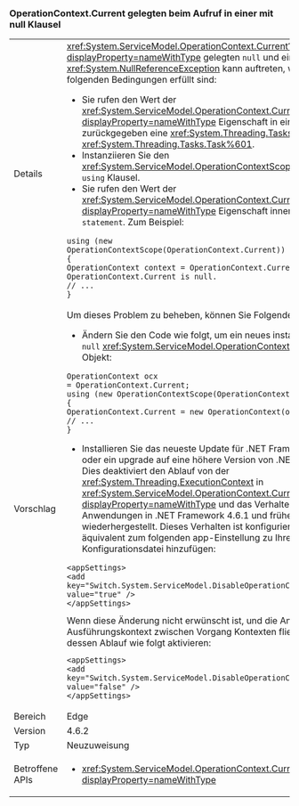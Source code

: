### <a name="operationcontextcurrent-may-return-null-when-called-in-a-using-clause"></a>OperationContext.Current gelegten beim Aufruf in einer mit null Klausel

|   |   |
|---|---|
|Details|<xref:System.ServiceModel.OperationContext.Current?displayProperty=nameWithType> gelegten <code>null</code> und einem <xref:System.NullReferenceException> kann auftreten, wenn alle der folgenden Bedingungen erfüllt sind:<ul><li>Sie rufen den Wert der <xref:System.ServiceModel.OperationContext.Current?displayProperty=nameWithType> Eigenschaft in einer Methode, die zurückgegeben eine <xref:System.Threading.Tasks.Task> oder <xref:System.Threading.Tasks.Task%601>.</li><li>Instanziieren Sie den <xref:System.ServiceModel.OperationContextScope> -Objekt in ein <code>using</code> Klausel.</li><li>Sie rufen den Wert der <xref:System.ServiceModel.OperationContext.Current?displayProperty=nameWithType> Eigenschaft innerhalb der <code>using statement</code>. Zum Beispiel:</li></ul><pre><code class="language-csharp">using (new OperationContextScope(OperationContext.Current))&#13;&#10;{&#13;&#10;OperationContext context = OperationContext.Current;      // OperationContext.Current is null.&#13;&#10;// ...&#13;&#10;}&#13;&#10;</code></pre>|
|Vorschlag|Um dieses Problem zu beheben, können Sie Folgendes tun:<ul><li>Ändern Sie den Code wie folgt, um ein neues instanziieren nicht-<code>null</code> <xref:System.ServiceModel.OperationContext.Current%2A> Objekt:</li></ul><pre><code class="language-csharp">OperationContext ocx = OperationContext.Current;&#13;&#10;using (new OperationContextScope(OperationContext.Current))&#13;&#10;{&#13;&#10;OperationContext.Current = new OperationContext(ocx.Channel);&#13;&#10;// ...&#13;&#10;}&#13;&#10;</code></pre><ul><li>Installieren Sie das neueste Update für .NET Framework 4.6.2, oder ein upgrade auf eine höhere Version von .NET Framework. Dies deaktiviert den Ablauf von der <xref:System.Threading.ExecutionContext> in <xref:System.ServiceModel.OperationContext.Current?displayProperty=nameWithType> und das Verhalten von WCF-Anwendungen in .NET Framework 4.6.1 und früheren Versionen wiederhergestellt. Dieses Verhalten ist konfigurierbar. Dies ist äquivalent zum folgenden app-Einstellung zu Ihrer Konfigurationsdatei hinzufügen:</li></ul><pre><code class="language-xml">&lt;appSettings&gt;&#13;&#10;&lt;add key=&quot;Switch.System.ServiceModel.DisableOperationContextAsyncFlow&quot; value=&quot;true&quot; /&gt;&#13;&#10;&lt;/appSettings&gt;&#13;&#10;</code></pre>Wenn diese Änderung nicht erwünscht ist, und die Anwendung setzt Ausführungskontext zwischen Vorgang Kontexten fließen, können Sie dessen Ablauf wie folgt aktivieren:<pre><code class="language-xml">&lt;appSettings&gt;&#13;&#10;&lt;add key=&quot;Switch.System.ServiceModel.DisableOperationContextAsyncFlow&quot; value=&quot;false&quot; /&gt;&#13;&#10;&lt;/appSettings&gt;&#13;&#10;</code></pre>|
|Bereich|Edge|
|Version|4.6.2|
|Typ|Neuzuweisung|
|Betroffene APIs|<ul><li><xref:System.ServiceModel.OperationContext.Current?displayProperty=nameWithType></li></ul>|

